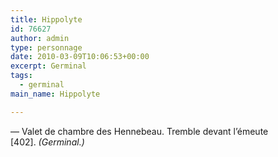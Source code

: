 ```yaml
---
title: Hippolyte
id: 76627
author: admin
type: personnage
date: 2010-03-09T10:06:53+00:00
excerpt: Germinal
tags:
  - germinal
main_name: Hippolyte

---
```

— Valet de chambre des Hennebeau. Tremble devant l&rsquo;émeute [402]. _(Germinal.)_